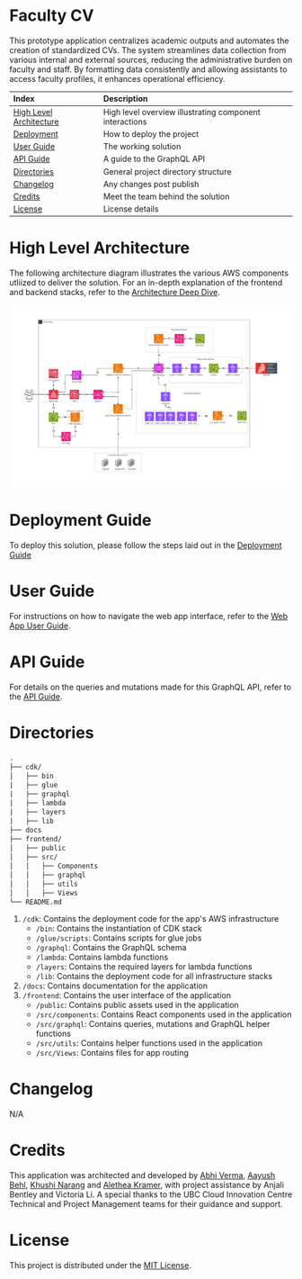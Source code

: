 # Faculty CV

This prototype application centralizes academic outputs and automates the creation of standardized CVs. The system streamlines data collection from various internal and external sources, reducing the administrative burden on faculty and staff. By formatting data consistently and allowing assistants to access faculty profiles, it enhances operational efficiency.

| Index                                               | Description                                             |
| :-------------------------------------------------- | :------------------------------------------------------ |
| [High Level Architecture](#High-Level-Architecture) | High level overview illustrating component interactions |
| [Deployment](#Deployment-Guide)                     | How to deploy the project                               |
| [User Guide](#User-Guide)                           | The working solution                                    |
| [API Guide](#API-Guide)                           | A guide to the GraphQL API                                    |
| [Directories](#Directories)         | General project directory structure             |
| [Changelog](#Changelog)                             | Any changes post publish                                |
| [Credits](#Credits)                                 | Meet the team behind the solution                       |
| [License](#License)                                 | License details                                         |

# High Level Architecture

The following architecture diagram illustrates the various AWS components utliized to deliver the solution. For an in-depth explanation of the frontend and backend stacks, refer to the [Architecture Deep Dive](docs/ArchitectureDeepDive.md).

![Alt text](./docs/architecture/FacultyCV_architecture.drawio.png)

# Deployment Guide

To deploy this solution, please follow the steps laid out in the [Deployment Guide](docs/DeploymentGuide.md)

# User Guide

For instructions on how to navigate the web app interface, refer to the [Web App User Guide](docs/UserGuide.md).

# API Guide

For details on the queries and mutations made for this GraphQL API, refer to the [API Guide](docs/APIGuide.md).

# Directories

```text
.
├── cdk/
│   ├── bin
|   ├── glue
|   ├── graphql
|   ├── lambda
|   ├── layers
|   ├── lib
├── docs
├── frontend/
│   ├── public
│   ├── src/
│   │   ├── Components
│   │   ├── graphql
│   │   ├── utils
│   │   ├── Views
└── README.md
```
1. `/cdk`: Contains the deployment code for the app's AWS infrastructure
    - `/bin`: Contains the instantiation of CDK stack
    - `/glue/scripts`: Contains scripts for glue jobs
    - `/graphql`: Contains the GraphQL schema
    - `/lambda`: Contains lambda functions
    - `/layers`: Contains the required layers for lambda functions
    - `/lib`: Contains the deployment code for all infrastructure stacks
2. `/docs`: Contains documentation for the application
3. `/frontend`: Contains the user interface of the application
    - `/public`: Contains public assets used in the application
    - `/src/components`: Contains React components used in the application
    - `/src/graphql`: Contains queries, mutations and GraphQL helper functions 
    - `/src/utils`: Contains helper functions used in the application
    - `/src/Views`: Contains files for app routing
  
# Changelog
N/A

# Credits

This application was architected and developed by [Abhi Verma](https://www.linkedin.com/in/abhi-verma13/), [Aayush Behl](https://www.linkedin.com/in/aayushbehl/), [Khushi Narang](https://www.linkedin.com/in/khushi-narang-2029a9213/)  and [Alethea Kramer](https://www.linkedin.com/in/alethea-kramer/), with project assistance by Anjali Bentley and Victoria Li. A special thanks to the UBC Cloud Innovation Centre Technical and Project Management teams for their guidance and support.
# License

This project is distributed under the [MIT License](LICENSE).
